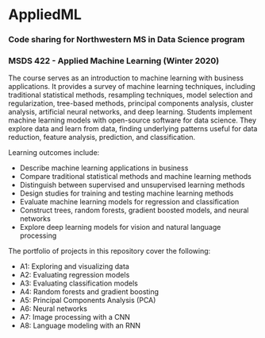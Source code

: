 # AppliedML
### Code sharing for Northwestern MS in Data Science program<br>
### MSDS 422 - Applied Machine Learning (Winter 2020)

The course serves as an introduction to machine learning with business applications. It provides a survey of machine learning techniques, including traditional statistical methods, resampling techniques, model selection and regularization, tree-based methods, principal components analysis, cluster analysis, artificial neural networks, and deep learning. Students implement machine learning models with open-source software for data science. They explore data and learn from data, finding underlying patterns useful for data reduction, feature analysis, prediction, and classification.

Learning outcomes include:

* Describe machine learning applications in business
* Compare traditional statistical methods and machine learning methods
* Distinguish between supervised and unsupervised learning methods
* Design studies for training and testing machine learning methods
* Evaluate machine learning models for regression and classification
* Construct trees, random forests, gradient boosted models, and neural networks
* Explore deep learning models for vision and natural language processing

The portfolio of projects in this repository cover the following:

* A1: Exploring and visualizing data
* A2: Evaluating regression models
* A3: Evaluating classification models
* A4: Random forests and gradient boosting
* A5: Principal Components Analysis (PCA)
* A6: Neural networks
* A7: Image processing with a CNN
* A8: Language modeling with an RNN

